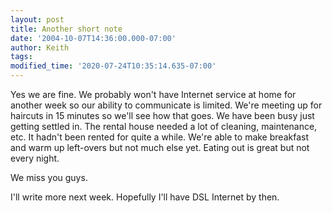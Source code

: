 ```yaml
---
layout: post
title: Another short note
date: '2004-10-07T14:36:00.000-07:00'
author: Keith
tags:
modified_time: '2020-07-24T10:35:14.635-07:00'
---
```

Yes we are fine. We probably won't have Internet service at home for
another week so our ability to communicate is limited. We're meeting up
for haircuts in 15 minutes so we'll see how that goes. We have been busy
just getting settled in. The rental house needed a lot of cleaning,
maintenance, etc. It hadn't been rented for quite a while. We're able to
make breakfast and warm up left-overs but not much else yet. Eating out
is great but not every night.

We miss you guys.

I'll write more next week. Hopefully I'll have DSL Internet by then.
